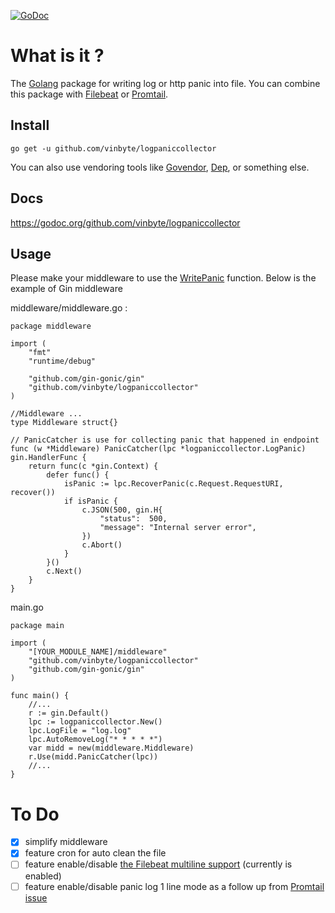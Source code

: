 [![GoDoc](https://godoc.org/github.com/vinbyte/logpaniccollector?status.svg)](https://godoc.org/github.com/vinbyte/logpaniccollector)

# What is it ?

The [Golang](https://golang.org) package for writing log or http panic into file. You can combine this package with [Filebeat](https://www.elastic.co/products/beats/filebeat) or [Promtail](https://github.com/grafana/loki/tree/master/docs/clients/promtail).

## Install

`go get -u github.com/vinbyte/logpaniccollector`

You can also use vendoring tools like [Govendor](https://github.com/kardianos/govendor), [Dep](https://github.com/golang/dep), or something else.

## Docs

<https://godoc.org/github.com/vinbyte/logpaniccollector>

## Usage

Please make your middleware to use the [WritePanic](https://godoc.org/github.com/vinbyte/logpaniccollector#WritePanic) function. Below is the example of Gin middleware

middleware/middleware.go :
```
package middleware

import (
	"fmt"
	"runtime/debug"

	"github.com/gin-gonic/gin"
	"github.com/vinbyte/logpaniccollector"
)

//Middleware ...
type Middleware struct{}

// PanicCatcher is use for collecting panic that happened in endpoint
func (w *Middleware) PanicCatcher(lpc *logpaniccollector.LogPanic) gin.HandlerFunc {
	return func(c *gin.Context) {
		defer func() {
			isPanic := lpc.RecoverPanic(c.Request.RequestURI, recover())
			if isPanic {
				c.JSON(500, gin.H{
					"status":  500,
					"message": "Internal server error",
				})
				c.Abort()
			}
		}()
		c.Next()
	}
}
```

main.go
```
package main

import (
	"[YOUR_MODULE_NAME]/middleware"
	"github.com/vinbyte/logpaniccollector"
	"github.com/gin-gonic/gin"
)

func main() {
    //...
	r := gin.Default()
	lpc := logpaniccollector.New()
	lpc.LogFile = "log.log"
	lpc.AutoRemoveLog("* * * * *")
	var midd = new(middleware.Middleware)
	r.Use(midd.PanicCatcher(lpc))
    //...
}
```

# To Do

- [x] simplify middleware
- [x] feature cron for auto clean the file
- [ ] feature enable/disable [the Filebeat multiline support](https://www.elastic.co/guide/en/beats/filebeat/current/multiline-examples.html) (currently is enabled)
- [ ] feature enable/disable panic log 1 line mode as a follow up from [Promtail issue](https://github.com/grafana/loki/issues/74)
